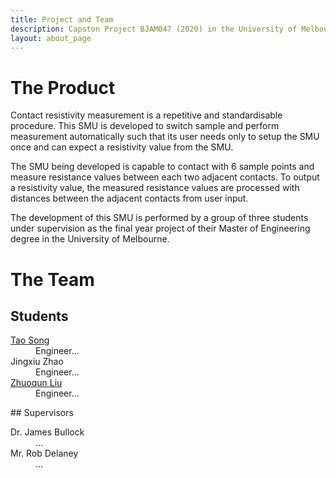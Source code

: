 ```yaml
---
title: Project and Team
description: Capston Project BJAM047 (2020) in the University of Melbourne
layout: about_page
---
```

# The Product
Contact resistivity measurement is a repetitive and standardisable procedure.
This SMU is developed to switch sample and perform measurement automatically such that its user needs only to setup the SMU once and can expect a resistivity value from the SMU.

The SMU being developed is capable to contact with 6 sample points and measure resistance values between each two adjacent contacts.
To output a resistivity value, the measured resistance values are processed with distances between the adjacent contacts from user input.

The development of this SMU is performed by a group of three students under supervision as the final year project of their Master of Engineering degree in the University of Melbourne.
# The Team
## Students
  <dl>
  <dt><a href="https://www.linkedin.com/in/tao-collin-song-69b60b94/">Tao Song</a></dt>
  <dd>Engineer...</dd>
  <dt>Jingxiu Zhao</dt>
  <dd>Engineer...</dd>
  <dt><a href="https://www.linkedin.com/in/zhuoqun-nero-liu/">Zhuoqun Liu</a></dt>
  <dd>Engineer...</dd>
  </dl>
## Supervisors
  <dl>
  <dt>Dr. James Bullock</dt>
  <dd>...</dd>
  <dt>Mr. Rob Delaney</dt>
  <dd>...</dd>
  </dl>
